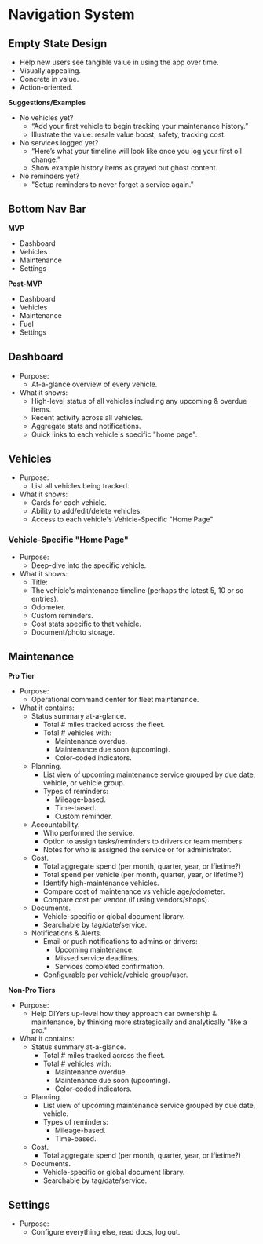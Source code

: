 # Navigation System

## Empty State Design 

-   Help new users see tangible value in using the app over time.
-   Visually appealing.
-   Concrete in value.
-   Action-oriented.

**Suggestions/Examples**

-   No vehicles yet?
    -   “Add your first vehicle to begin tracking your maintenance history.”
    -   Illustrate the value: resale value boost, safety, tracking cost.
-   No services logged yet?
    -   “Here’s what your timeline will look like once you log your first oil change.”
    -   Show example history items as grayed out ghost content.
-   No reminders yet?
    -   "Setup reminders to never forget a service again."

## Bottom Nav Bar

**MVP**

-   Dashboard
-   Vehicles
-   Maintenance
-   Settings

**Post-MVP**

-   Dashboard
-   Vehicles
-   Maintenance
-   Fuel
-   Settings

## Dashboard

-   Purpose:
    -   At-a-glance overview of every vehicle.
-   What it shows:
    -   High-level status of all vehicles including any upcoming & overdue items.
    -   Recent activity across all vehicles.
    -   Aggregate stats and notifications.
    -   Quick links to each vehicle's specific "home page".

## Vehicles

-   Purpose:
    -   List all vehicles being tracked.
-   What it shows:
    -   Cards for each vehicle.
    -   Ability to add/edit/delete vehicles.
    -   Access to each vehicle's Vehicle-Specific "Home Page"

### Vehicle-Specific "Home Page"

-   Purpose:
    -   Deep-dive into the specific vehicle.
-   What it shows:
    -   Title: 
    -   The vehicle's maintenance timeline (perhaps the latest 5, 10 or so entries).
    -   Odometer.
    -   Custom reminders.
    -   Cost stats specific to that vehicle.
    -   Document/photo storage.    

## Maintenance

**Pro Tier**

-   Purpose:
    -   Operational command center for fleet maintenance.
-   What it contains:
    -   Status summary at-a-glance.
        -   Total # miles tracked across the fleet.
        -   Total # vehicles with:
            -   Maintenance overdue.
            -   Maintenance due soon (upcoming).
            -   Color-coded indicators.
    -   Planning.
        -   List view of upcoming maintenance service grouped by due date, vehicle, or vehicle group.
        -   Types of reminders:
            -   Mileage-based.
            -   Time-based.
            -   Custom reminder.
    -   Accountability.
        -   Who performed the service.
        -   Option to assign tasks/reminders to drivers or team members.
        -   Notes for who is assigned the service or for administrator.
    -   Cost.
        -   Total aggregate spend (per month, quarter, year, or lfietime?)
        -   Total spend per vehicle (per month, quarter, year, or lifetime?)
        -   Identify high-maintenance vehicles.
        -   Compare cost of maintenance vs vehicle age/odometer.
        -   Compare cost per vendor (if using vendors/shops).
    -   Documents.
        -   Vehicle-specific or global document library.
        -   Searchable by tag/date/service.
    -   Notifications & Alerts.
        -   Email or push notifications to admins or drivers:
            -   Upcoming maintenance.
            -   Missed service deadlines.
            -   Services completed confirmation.
        -   Configurable per vehicle/vehicle group/user.

**Non-Pro Tiers**

-   Purpose:
    -   Help DIYers up-level how they approach car ownership & maintenance, by thinking more strategically and analytically "like a pro."
-   What it contains:
    -   Status summary at-a-glance.
        -   Total # miles tracked across the fleet.
        -   Total # vehicles with:
            -   Maintenance overdue.
            -   Maintenance due soon (upcoming).
            -   Color-coded indicators.
    -   Planning.
        -   List view of upcoming maintenance service grouped by due date, vehicle.
        -   Types of reminders:
            -   Mileage-based.
            -   Time-based.
    -   Cost.
        -   Total aggregate spend (per month, quarter, year, or lfietime?)
    -   Documents.
        -   Vehicle-specific or global document library.
        -   Searchable by tag/date/service.

## Settings

-   Purpose:
    -   Configure everything else, read docs, log out.